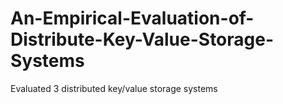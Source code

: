 # An-Empirical-Evaluation-of-Distribute-Key-Value-Storage-Systems
Evaluated 3 distributed key/value storage systems
